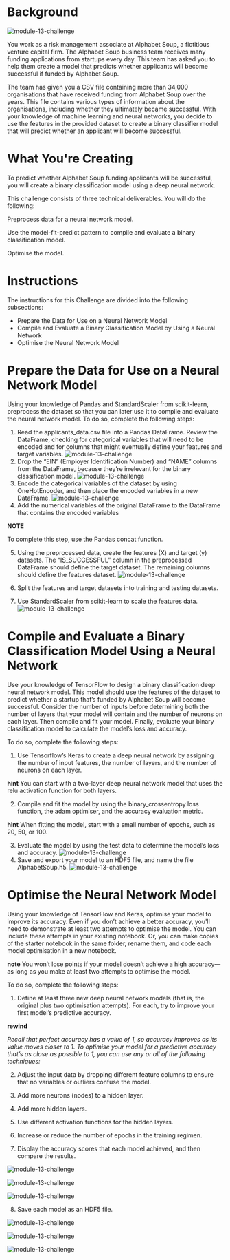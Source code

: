 # Background

![module-13-challenge](Images/mod13-background.JPG)

You work as a risk management associate at Alphabet Soup, a fictitious venture capital firm. The Alphabet Soup business team receives many funding applications from startups every day. This team has asked you to help them create a model that predicts whether applicants will become successful if funded by Alphabet Soup.

The team has given you a CSV file containing more than 34,000 organisations that have received funding from Alphabet Soup over the years. This file contains various types of information about the organisations, including whether they ultimately became successful. With your knowledge of machine learning and neural networks, you decide to use the features in the provided dataset to create a binary classifier model that will predict whether an applicant will become successful.

# What You're Creating
To predict whether Alphabet Soup funding applicants will be successful, you will create a binary classification model using a deep neural network.

This challenge consists of three technical deliverables. You will do the following:

Preprocess data for a neural network model.

Use the model-fit-predict pattern to compile and evaluate a binary classification model.

Optimise the model.

# Instructions
The instructions for this Challenge are divided into the following subsections:

* Prepare the Data for Use on a Neural Network Model
* Compile and Evaluate a Binary Classification Model by Using a Neural Network
* Optimise the Neural Network Model

# Prepare the Data for Use on a Neural Network Model
Using your knowledge of Pandas and StandardScaler from scikit-learn, preprocess the dataset so that you can later use it to compile and evaluate the neural network model. To do so, complete the following steps:

1. Read the applicants_data.csv file into a Pandas DataFrame. Review the DataFrame, checking for categorical variables that will need to be encoded and for columns that might eventually define your features and target variables.
![module-13-challenge](Images/applicants_data.JPG)
2. Drop the “EIN” (Employer Identification Number) and “NAME” columns from the DataFrame, because they’re irrelevant for the binary classification model.
![module-13-challenge](Images/drop_ein_name.JPG)
3. Encode the categorical variables of the dataset by using OneHotEncoder, and then place the encoded variables in a new DataFrame.
![module-13-challenge](Images/onehotencoder.JPG)
4. Add the numerical variables of the original DataFrame to the DataFrame that contains the encoded variables

**NOTE** 

To complete this step, use the Pandas concat function.

5. Using the preprocessed data, create the features (X) and target (y) datasets. The “IS_SUCCESSFUL” column in the preprocessed DataFrame should define the target dataset. The remaining columns should define the features dataset.
![module-13-challenge](Images/issuccessful.JPG)
6. Split the features and target datasets into training and testing datasets.

7.  Use StandardScaler from scikit-learn to scale the features data.
![module-13-challenge](Images/split_standardscaler.JPG)
# Compile and Evaluate a Binary Classification Model Using a Neural Network
Use your knowledge of TensorFlow to design a binary classification deep neural network model. This model should use the features of the dataset to predict whether a startup that’s funded by Alphabet Soup will become successful. Consider the number of inputs before determining both the number of layers that your model will contain and the number of neurons on each layer. Then compile and fit your model. Finally, evaluate your binary classification model to calculate the model’s loss and accuracy.

To do so, complete the following steps:

1. Use Tensorflow’s Keras to create a deep neural network by assigning the number of input features, the number of layers, and the number of neurons on each layer.

**hint**
You can start with a two-layer deep neural network model that uses the relu activation function for both layers.

2. Compile and fit the model by using the binary_crossentropy loss function, the adam optimiser, and the accuracy evaluation metric.

**hint**
When fitting the model, start with a small number of epochs, such as 20, 50, or 100.

3. Evaluate the model by using the test data to determine the model’s loss and accuracy.
![module-13-challenge](Images/model_sequential_summ.JPG)
4. Save and export your model to an HDF5 file, and name the file AlphabetSoup.h5.
![module-13-challenge](Images/fit_evaluate_save.JPG)
# Optimise the Neural Network Model
Using your knowledge of TensorFlow and Keras, optimise your model to improve its accuracy. Even if you don’t achieve a better accuracy, you'll need to demonstrate at least two attempts to optimise the model. You can include these attempts in your existing notebook. Or, you can make copies of the starter notebook in the same folder, rename them, and code each model optimisation in a new notebook.

**note**
You won’t lose points if your model doesn’t achieve a high accuracy—as long as you make at least two attempts to optimise the model.

To do so, complete the following steps:

1. Define at least three new deep neural network models (that is, the original plus two optimisation attempts). For each, try to improve your first model’s predictive accuracy.

**rewind**

_Recall that perfect accuracy has a value of 1, so accuracy improves as its value moves closer to 1. To optimise your model for a predictive accuracy that’s as close as possible to 1, you can use any or all of the following techniques:_

2. Adjust the input data by dropping different feature columns to ensure that no variables or outliers confuse the model.

3. Add more neurons (nodes) to a hidden layer.

4. Add more hidden layers.

5. Use different activation functions for the hidden layers.

6. Increase or reduce the number of epochs in the training regimen.

7. Display the accuracy scores that each model achieved, and then compare the results.

![module-13-challenge](Images/opt_orig_model.JPG)

![module-13-challenge](Images/opt_model_alt1.JPG)

![module-13-challenge](Images/opt_model_alt2.JPG)

8. Save each model as an HDF5 file.

![module-13-challenge](Images/opt_A1_model_results.JPG)

![module-13-challenge](Images/opt_A2_model_results.JPG)

![module-13-challenge](Images/save_A1_A2_HD5file.JPG)

